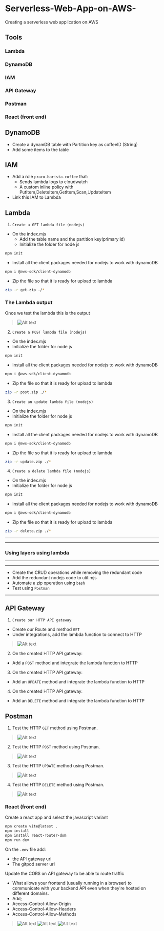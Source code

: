 # Serverless-Web-App-on-AWS-
Creating a serverless web application on AWS 

## Tools
### Lambda
### DynamoDB
### IAM
### API Gateway
### Postman
### React (front end)

## DynamoDB
 - Create a dynamDB table with Partition key as coffeeID (String)
 - Add some items to the table

## IAM
 - Add a role `praco-barista-coffee` that:
    - Sends lambda logs to cloudwatch
    - A custom inline policy with PutItem,DeleteItem,GetItem,Scan,UpdateItem
 - Link this IAM to Lambda

## Lambda
1. `Create a GET lambda file (nodejs)`
 - On the index.mjs
    - Add the table name and the partition key(primary id)
    - Initialize the folder for node js
```sh
npm init
``` 
- Install all the client packages needed for nodejs to work with dynamoDB
```sh
npm i @aws-sdk/client-dynamodb
```
 - Zip the file so that it is ready for upload to lambda
```sh
zip -r get.zip ./*
```
### The Lambda output 
Once we test the lambda this is the output
> ![Alt text](images/lambda.png?raw=true "The lambda queries dynamodb data")

2. `Create a POST lambda file (nodejs)`
 - On the index.mjs
 - Initialize the folder for node js
```sh
npm init
``` 
 - Install all the client packages needed for nodejs to work with dynamoDB
```sh
npm i @aws-sdk/client-dynamodb
```
 - Zip the file so that it is ready for upload to lambda
```sh
zip -r post.zip ./*
```
3. `Create an update lambda file (nodejs)`
 - On the index.mjs
 - Initialize the folder for node js
```sh
npm init
``` 
 - Install all the client packages needed for nodejs to work with dynamoDB
```sh
npm i @aws-sdk/client-dynamodb
```
 - Zip the file so that it is ready for upload to lambda
```sh
zip -r update.zip ./*
```
4. `Create a delete lambda file (nodejs)`
 - On the index.mjs
 - Initialize the folder for node js
```sh
npm init
``` 
 - Install all the client packages needed for nodejs to work with dynamoDB
```sh
npm i @aws-sdk/client-dynamodb
```
 - Zip the file so that it is ready for upload to lambda
```sh
zip -r delete.zip ./*
```
----------------------------------------------------------------------------------------------------
----------------------------------------------------------------------------------------------------

### Using layers using lambda
----------------------------------------------------------------------------------------------------
----------------------------------------------------------------------------------------------------

- Create the CRUD operations while removing the redundant code
- Add the redundant nodejs code to util.mjs
- Automate a zip operation using `bash`
- Test using `Postman`
----------------------------------------------------------------------------------------------------

## API Gateway
1. `Create our HTTP API gateway`
 - Create our Route and method `GET`
 - Under integrations, add the lambda function to connect to HTTP
> ![Alt text](images/api-gateway.png?raw=true "The lambda queries on our browser")

2. On the created HTTP API gateway:
 - Add a `POST` method and integrate the lambda function to HTTP

3. On the created HTTP API gateway:
 - Add an `UPDATE` method and integrate the lambda function to HTTP

4. On the created HTTP API gateway:
 - Add an `DELETE` method and integrate the lambda function to HTTP

## Postman
1. Test the HTTP `GET` method using Postman. 
> ![Alt text](images/get_pic.png?raw=true "Postman gets data to our dynamoDB database")
2. Test the HTTP `POST` method using Postman. 
> ![Alt text](images/post_pic.png?raw=true "Postman updates data to our dynamoDB database")
3. Test the HTTP `UPDATE` method using Postman. 
> ![Alt text](images/update.png?raw=true "Postman updates our table on the dynamoDB database")
4. Test the HTTP `DELETE` method using Postman. 
> ![Alt text](images/delete_pic.png?raw=true "Postman deletes some content from our table in the dynamoDB database")

### React (front end)
Create a react app and select the javascript variant
```sh
npm create vite@latest .
npm install
npm install react-router-dom
npm run dev
```
On the `.env` file add:
 - the API gateway url
 - The gitpod server url

Update the CORS on API gateway to be able to route traffic 
 -  What allows your frontend (usually running in a browser) to communicate with your backend API even when they're hosted on different domains.
 -  Add;
   - Access-Control-Allow-Origin
   -  Access-Control-Allow-Headers
   -  Access-Control-Allow-Methods

> ![Alt text](images/coffee1.png?raw=true "Output on website")
> ![Alt text](images/coffee2.png?raw=true "Output on website")
> ![Alt text](images/coffee3.png?raw=true "Output on website")






